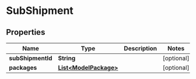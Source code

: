 
# SubShipment

## Properties
Name | Type | Description | Notes
------------ | ------------- | ------------- | -------------
**subShipmentId** | **String** |  |  [optional]
**packages** | [**List&lt;ModelPackage&gt;**](ModelPackage.md) |  |  [optional]



